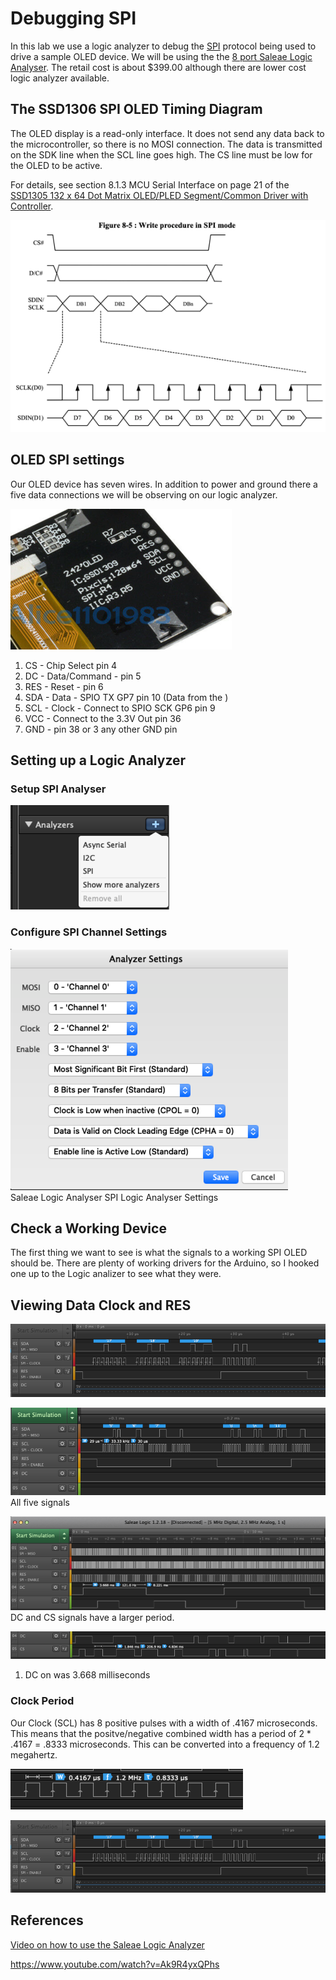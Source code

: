 # Debugging SPI

In this lab we use a logic analyzer to debug the [SPI](https://en.wikipedia.org/wiki/Serial_Peripheral_Interface) protocol being used to drive a sample OLED device. We will be using the the [8 port Saleae Logic Analyser](https://www.saleae.com/).  The retail cost is about $399.00 although there are lower cost logic analyzer available.

## The SSD1306 SPI OLED Timing Diagram
The OLED display is a read-only interface.  It does not send any data back to the microcontroller, so there is no MOSI connection.  The data is transmitted on the SDK line when the SCL line goes high.  The CS line must be low for the OLED to be active.

For details, see section 8.1.3 MCU Serial Interface on page 21 of the [SSD1305 132 x 64 Dot Matrix OLED/PLED Segment/Common Driver with Controller](https://cdn-shop.adafruit.com/product-files/2719/2719+DATA.pdf).

![SSD1306 Timing Diagram](../img/ssd1306-spi-timing-diagram.png)

## OLED SPI settings
Our OLED device has seven wires.  In addition to power and ground there a five data connections we will be observing on our logic analyzer.

![SPI OLED Connections](../img/oled-back-connections.png)

1. CS - Chip Select pin 4
2. DC - Data/Command - pin 5
3. RES - Reset - pin 6
4. SDA - Data - SPIO TX GP7 pin 10 (Data from the )
5. SCL - Clock - Connect to SPIO SCK GP6 pin 9
6. VCC - Connect to the 3.3V Out pin 36
7. GND - pin 38 or 3 any other GND pin

## Setting up a Logic Analyzer
### Setup SPI Analyser
![SPI Logic Analyser Analysis Option](../img/spi-logic-analyser.png)

### Configure SPI Channel Settings
![SPI Logic Analyser Settings](../img/spi-logic-analyser-settings.png)<br/>
Saleae Logic Analyser SPI Logic Analyser Settings

## Check a Working Device
The first thing we want to see is what the signals to a working SPI OLED should be.  There are plenty of working drivers for the Arduino, so I hooked one up to the Logic analizer to see what they were.

## Viewing Data Clock and RES
![SPI Clock](../img/spi-logic-analyser-data-clock-reset.png)

![SPI Clock FUll](../img/spi-logic-analyser-full.png)<br/>
All five signals

![SPI Logic Analyser](../img/spi-logic-analyser-dc-cs.png)<br/>
DC and CS signals have a larger period.

![](../img/spi-logic-analyser-dc-cs-2.png)

1. DC on was 3.668 milliseconds

### Clock Period
Our Clock (SCL) has 8 positive pulses with a width of .4167 microseconds.  This means that the positve/negative combined width has a period of 2 * .4167 = .8333 microseconds.  This can be converted into a frequency of 1.2 megahertz.

![](../img/spi-logic-analyser-clock-period.png)

![](../img/spi-logic-analyser-clock-gap.png)


## References

[Video on how to use the Saleae Logic Analyzer](https://www.youtube.com/watch?v=WMV04hzPKuM)

https://www.youtube.com/watch?v=Ak9R4yxQPhs
